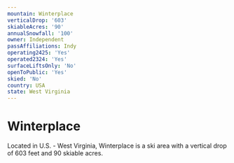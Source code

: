 ```yaml
---
mountain: Winterplace
verticalDrop: '603'
skiableAcres: '90'
annualSnowfall: '100'
owner: Independent
passAffiliations: Indy
operating2425: 'Yes'
operated2324: 'Yes'
surfaceLiftsOnly: 'No'
openToPublic: 'Yes'
skied: 'No'
country: USA
state: West Virginia
---
```


# Winterplace

Located in U.S. - West Virginia, Winterplace is a ski area with a vertical drop of 603 feet and 90 skiable acres.
